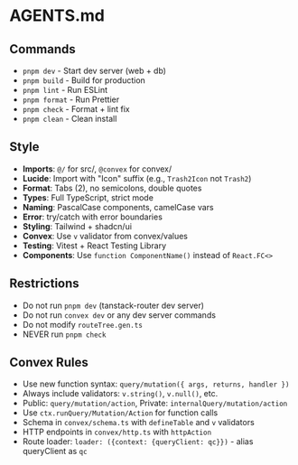 # AGENTS.md

## Commands
- `pnpm dev` - Start dev server (web + db)
- `pnpm build` - Build for production
- `pnpm lint` - Run ESLint
- `pnpm format` - Run Prettier
- `pnpm check` - Format + lint fix
- `pnpm clean` - Clean install

## Style
- **Imports**: `@/` for src/, `@convex` for convex/
- **Lucide**: Import with "Icon" suffix (e.g., `Trash2Icon` not `Trash2`)
- **Format**: Tabs (2), no semicolons, double quotes
- **Types**: Full TypeScript, strict mode
- **Naming**: PascalCase components, camelCase vars
- **Error**: try/catch with error boundaries
- **Styling**: Tailwind + shadcn/ui
- **Convex**: Use `v` validator from convex/values
- **Testing**: Vitest + React Testing Library
- **Components**: Use `function ComponentName()` instead of `React.FC<>`

## Restrictions
- Do not run `pnpm dev` (tanstack-router dev server)
- Do not run `convex dev` or any dev server commands
- Do not modify `routeTree.gen.ts`
- NEVER run `pnpm check`

## Convex Rules
- Use new function syntax: `query/mutation({ args, returns, handler })`
- Always include validators: `v.string()`, `v.null()`, etc.
- Public: `query/mutation/action`, Private: `internalQuery/mutation/action`
- Use `ctx.runQuery/Mutation/Action` for function calls
- Schema in `convex/schema.ts` with `defineTable` and `v` validators
- HTTP endpoints in `convex/http.ts` with `httpAction`
- Route loader: `loader: ({context: {queryClient: qc}})` - alias queryClient as `qc`
